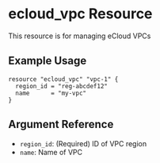 # ecloud_vpc Resource

This resource is for managing eCloud VPCs

## Example Usage

```hcl
resource "ecloud_vpc" "vpc-1" {
  region_id = "reg-abcdef12"
  name      = "my-vpc"
}
```

## Argument Reference

- `region_id`: (Required) ID of VPC region
- `name`: Name of VPC
